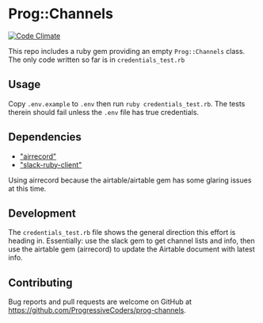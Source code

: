 # Prog::Channels

[![Code Climate](https://codeclimate.com/github/ProgressiveCoders/prog-channels/badges/gpa.svg)](https://codeclimate.com/github/ProgressiveCoders/prog-channels)

This repo includes a ruby gem providing an empty `Prog::Channels` class. The only code written so far is in `credentials_test.rb`

## Usage

Copy `.env.example` to `.env` then run `ruby credentials_test.rb`. The tests therein should fail unless the `.env` file has true credentials.

## Dependencies

- ["airrecord"](https://github.com/sirupsen/airrecord)
- ["slack-ruby-client"](https://github.com/slack-ruby/slack-ruby-client)

Using airrecord because the airtable/airtable gem has some glaring issues at this time.

## Development

The `credentials_test.rb` file shows the general direction this effort is heading in. Essentially: use the slack gem to get channel lists and info,
then use the airtable gem (airrecord) to update the Airtable document with latest info.

## Contributing

Bug reports and pull requests are welcome on GitHub at https://github.com/ProgressiveCoders/prog-channels.
